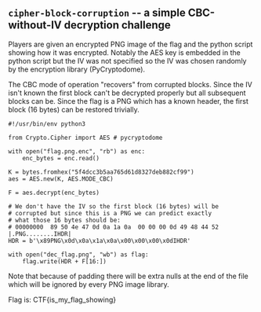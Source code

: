 ## `cipher-block-corruption` -- a simple CBC-without-IV decryption challenge

Players are given an encrypted PNG image of the flag and the python script showing how it was encrypted. Notably the AES key is embedded in the python script but the IV was not specified so the IV was chosen randomly by the encryption library (PyCryptodome).

The CBC mode of operation "recovers" from corrupted blocks. Since the IV isn't known the first block can't be decrypted properly but all subsequent blocks can be. Since the flag is a PNG which has a known header, the first block (16 bytes) can be restored trivially.

    #!/usr/bin/env python3
    
    from Crypto.Cipher import AES # pycryptodome
    
    with open("flag.png.enc", "rb") as enc:
        enc_bytes = enc.read()
    
    K = bytes.fromhex("5f4dcc3b5aa765d61d8327deb882cf99")
    aes = AES.new(K, AES.MODE_CBC)
    
    F = aes.decrypt(enc_bytes)
    
    # We don't have the IV so the first block (16 bytes) will be
    # corrupted but since this is a PNG we can predict exactly
    # what those 16 bytes should be:
    # 00000000  89 50 4e 47 0d 0a 1a 0a  00 00 00 0d 49 48 44 52  |.PNG........IHDR|
    HDR = b'\x89PNG\x0d\x0a\x1a\x0a\x00\x00\x00\x0dIHDR'
    
    with open("dec_flag.png", "wb") as flag:
        flag.write(HDR + F[16:])

Note that because of padding there will be extra nulls at the end of the file which will be ignored by every PNG image library.

Flag is: CTF{is_my_flag_showing}
